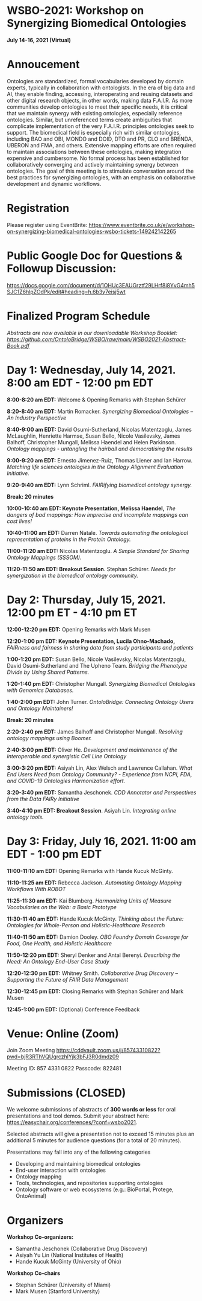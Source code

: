 # WSBO-2021: Workshop on Synergizing Biomedical Ontologies
**July 14-16, 2021 (Virtual)**

# Annoucement
Ontologies are standardized, formal vocabularies developed by domain experts, typically in collaboration with ontologists. In the era of big data and AI, they enable finding, accessing, interoperating and reusing datasets and other digital research objects, in other words, making data F.A.I.R. As more communities develop ontologies to meet their specific needs, it is critical that we maintain synergy with existing ontologies, especially reference ontologies. Similar, but unreferenced terms create ambiguities that complicate implementation of the very F.A.I.R. principles ontologies seek to support. The biomedical field is especially rich with similar ontologies, including BAO and OBI, MONDO and DOID, DTO and PR, CLO and BRENDA, UBERON and FMA, and others. Extensive mapping efforts are often required to maintain associations between these ontologies, making integration expensive and cumbersome. No formal process has been established for collaboratively converging and actively maintaining synergy between ontologies. The goal of this meeting is to stimulate conversation around the best practices for synergizing ontologies, with an emphasis on collaborative development and dynamic workflows. 

# Registration
Please register using EventBrite: https://www.eventbrite.co.uk/e/workshop-on-synergizing-biomedical-ontologies-wsbo-tickets-149242142265

# Public Google Doc for Questions & Followup Discussion:
https://docs.google.com/document/d/1OHUc3EAUGrztf29LHrf8i8YvG4mh5SJC1Z6hlpZOdPk/edit#heading=h.6b3y7eisj5wt

# Finalized Program Schedule 
_Abstracts are now available in our downloadable Workshop Booklet: https://github.com/OntoloBridge/WSBO/raw/main/WSBO2021-Abstract-Book.pdf_


# **Day 1: Wednesday, July 14, 2021. 8:00 am EDT - 12:00 pm EDT**

**8:00-8:20 am EDT:** Welcome & Opening Remarks with Stephan Schürer 

**8:20-8:40 am EDT:** Martin Romacker. _Synergizing Biomedical Ontologies – An Industry Perspective_

**8:40-9:00 am EDT:** David Osumi-Sutherland, Nicolas Matentzoglu, James McLaughlin, Henriette Harmse, Susan Bello, Nicole Vasilevsky, James Balhoff, Christopher Mungall, Melissa Haendel and Helen Parkinson. _Ontology mappings - untangling the hairball and democratising the results_

**9:00-9:20 am EDT:** Ernesto Jimenez-Ruiz, Thomas Liener and Ian Harrow. _Matching life sciences ontologies in the Ontology Alignment Evaluation Initiative._

**9:20-9:40 am EDT:** Lynn Schriml. _FAIRifying biomedical ontology synergy._

**Break: 20 minutes**

**10:00-10:40 am EDT: Keynote Presentation, Melissa Haendel,** _The dangers of bad mappings: How imprecise and incomplete mappings can cost lives!_

**10:40-11:00 am EDT:** Darren Natale. _Towards automating the ontological representation of proteins in the Protein Ontology._

**11:00-11:20 am EDT:** Nicolas Matentzoglu. _A Simple Standard for Sharing Ontology Mappings (SSSOM)._

**11:20-11:50 am EDT: Breakout Session**. Stephan Schürer. _Needs for synergization in the biomedical ontology community._ 


# **Day 2: Thursday, July 15, 2021. 12:00 pm ET - 4:10 pm ET**

**12:00-12:20 pm EDT:** Opening Remarks with Mark Musen

**12:20-1:00 pm EDT: Keynote Presentation, Lucila Ohno-Machado,** _FAIRness and fairness in sharing data from study participants and patients_

**1:00-1:20 pm EDT:** Susan Bello, Nicole Vasilevsky, Nicolas Matentzoglu, David Osumi-Sutherland and The Upheno Team. _Bridging the Phenotype Divide by Using Shared Patterns._

**1:20-1:40 pm EDT:** Christopher Mungall. _Synergizing Biomedical Ontologies with Genomics Databases._

**1:40-2:00 pm EDT:** John Turner. _OntoloBridge: Connecting Ontology Users and Ontology Maintainers!_

**Break: 20 minutes**

**2:20-2:40 pm EDT:** James Balhoff and Christopher Mungall. _Resolving ontology mappings using Boomer._

**2:40-3:00 pm EDT:** Oliver He. _Development and maintenance of the interoperable and synergistic Cell Line Ontology_

**3:00-3:20 pm EDT:** Asiyah Lin, Alex Welsch and Lawrence Callahan. _What End Users Need from Ontology Community? - Experience from NCPI, FDA, and COVID-19 Ontologies Harmonization effort._

**3:20-3:40 pm EDT:** Samantha Jeschonek. _CDD Annotator and Perspectives from the Data FAIRy Initiative_

**3:40-4:10 pm EDT: Breakout Session**. Asiyah Lin. _Integrating online ontology tools._ 


# **Day 3: Friday, July 16, 2021. 11:00 am EDT - 1:00 pm EDT**

**11:00-11:10 am EDT:** Opening Remarks with Hande Kucuk McGinty.

**11:10-11:25 am EDT:** Rebecca Jackson. _Automating Ontology Mapping Workflows With ROBOT_

**11:25-11:30 am EDT:** Kai Blumberg. _Harmonizing Units of Measure Vocabularies on the Web: a Basic Prototype_

**11:30-11:40 am EDT:** Hande Kucuk McGinty. _Thinking about the Future: Ontologies for Whole-Person and Holistic-Healthcare Research_

**11:40-11:50 am EDT:** Damion Dooley. _OBO Foundry Domain Coverage for Food, One Health, and Holistic Healthcare_

**11:50-12:20 pm EDT:** Sheryl Denker and Antal Berenyi. _Describing the Need: An Ontology End-User Case Study_

**12:20-12:30 pm EDT:** Whitney Smith. _Collaborative Drug Discovery – Supporting the Future of FAIR Data Management_

**12:30-12:45 pm EDT:** Closing Remarks with Stephan Schürer and Mark Musen

**12:45-1:00 pm EDT:** (Optional) Conference Feedback


# Venue: Online (Zoom)
 
Join Zoom Meeting
https://cddvault.zoom.us/j/85743310822?pwd=bjR3RThVQUgrczhlYjk3bFJ3R0dmdz09

Meeting ID: 857 4331 0822
Passcode: 822481
 

# Submissions (CLOSED)
We welcome submissions of abstracts of **300 words or less** for oral presentations and tool demos.  Submit your abstract here: https://easychair.org/conferences/?conf=wsbo2021.  

Selected abstracts will give a presentation not to exceed 15 minutes plus an additional 5 minutes for audience questions (for a total of 20 minutes). 

Presentations may fall into any of the following categories
* Developing and maintaining biomedical ontologies
* End-user interaction with ontologies
* Ontology mapping
* Tools, technologies, and repositories supporting ontologies
* Ontology software or web ecosystems (e.g.: BioPortal, Protege, OntoAnimal)

# Organizers
**Workshop Co-organizers:**
* Samantha Jeschonek (Collaborative Drug Discovery)
* Asiyah Yu Lin (National Institutes of Health)
* Hande Kucuk McGinty (University of Ohio)

**Workshop Co-chairs**
* Stephan Schürer (University of Miami)
* Mark Musen (Stanford University)
